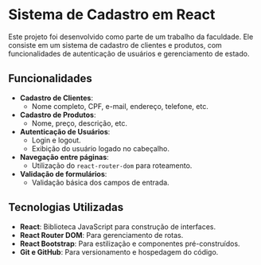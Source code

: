 # Sistema de Cadastro em React

Este projeto foi desenvolvido como parte de um trabalho da faculdade. Ele consiste em um sistema de cadastro de clientes e produtos, com funcionalidades de autenticação de usuários e gerenciamento de estado.

## Funcionalidades

- **Cadastro de Clientes**:
  - Nome completo, CPF, e-mail, endereço, telefone, etc.
- **Cadastro de Produtos**:
  - Nome, preço, descrição, etc.
- **Autenticação de Usuários**:
  - Login e logout.
  - Exibição do usuário logado no cabeçalho.
- **Navegação entre páginas**:
  - Utilização do `react-router-dom` para roteamento.
- **Validação de formulários**:
  - Validação básica dos campos de entrada.

## Tecnologias Utilizadas

- **React**: Biblioteca JavaScript para construção de interfaces.
- **React Router DOM**: Para gerenciamento de rotas.
- **React Bootstrap**: Para estilização e componentes pré-construídos.
- **Git e GitHub**: Para versionamento e hospedagem do código.
